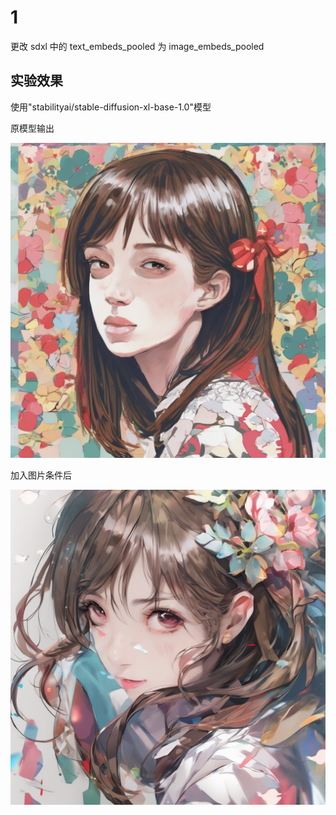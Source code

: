 # 1

更改 sdxl 中的 text_embeds_pooled 为 image_embeds_pooled

## 实验效果

使用"stabilityai/stable-diffusion-xl-base-1.0"模型

原模型输出

![Alt text](output1.png)

加入图片条件后

![Alt text](output2.png)
